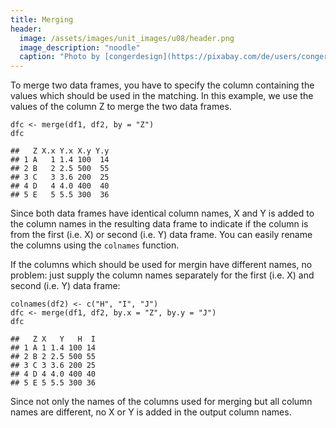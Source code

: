 ```yaml
---
title: Merging
header:
  image: /assets/images/unit_images/u08/header.png
  image_description: "noodle"
  caption: "Photo by [congerdesign](https://pixabay.com/de/users/congerdesign-509903/?utm_source=link-attribution&utm_medium=referral&utm_campaign=image&utm_content=1312384) [from Pixabay](https://pixabay.com/de/?utm_source=link-attribution&utm_medium=referral&utm_campaign=image&utm_content=1312384)"
---
```


To merge two data frames, you have to specify the column containing the values
which should be used in the matching. In this example, we use the values of
the column Z to merge the two data frames.

```
dfc <- merge(df1, df2, by = "Z")
dfc

##   Z X.x Y.x X.y Y.y
## 1 A   1 1.4 100  14
## 2 B   2 2.5 500  55
## 3 C   3 3.6 200  25
## 4 D   4 4.0 400  40
## 5 E   5 5.5 300  36
```
Since both data frames have identical column names, X and Y is added to the
column names in the resulting data frame to indicate if the column is from the
first (i.e. X) or second (i.e. Y) data frame. You can easily rename the columns
using the `colnames` function.

If the columns which should be used for mergin have different names, no problem:
just supply the column names separately for the first (i.e. X) and second (i.e. Y)
data frame:

```
colnames(df2) <- c("H", "I", "J")
dfc <- merge(df1, df2, by.x = "Z", by.y = "J")
dfc

##   Z X   Y   H  I
## 1 A 1 1.4 100 14
## 2 B 2 2.5 500 55
## 3 C 3 3.6 200 25
## 4 D 4 4.0 400 40
## 5 E 5 5.5 300 36
```
Since not only the names of the columns used for merging but all column names are
different, no X or Y is added in the output column names.


<!--
## Further reading

add some day
-->
